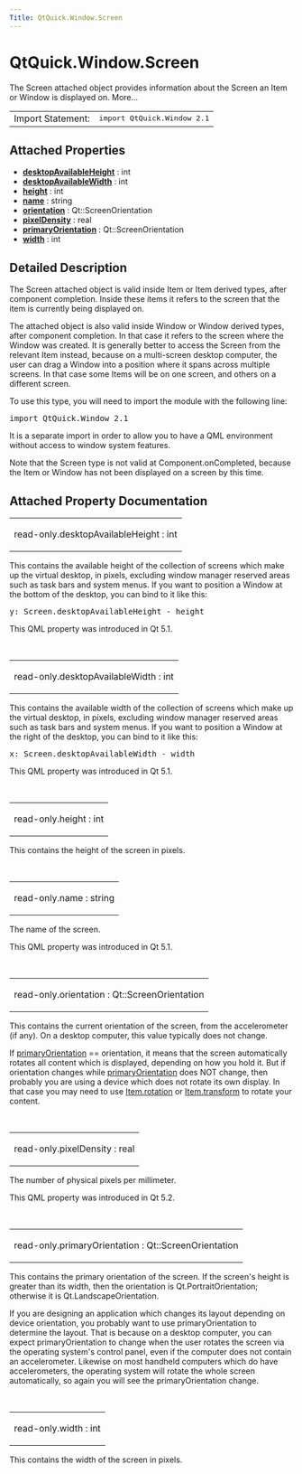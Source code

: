 ```yaml
---
Title: QtQuick.Window.Screen
---
```


# QtQuick.Window.Screen

<span class="subtitle"></span>
<!-- $$$Screen-brief -->
<p>The Screen attached object provides information about the Screen an Item or Window is displayed on. More...</p>
<!-- @@@Screen -->
<table class="alignedsummary">
<tr><td class="memItemLeft rightAlign topAlign"> Import Statement:</td><td class="memItemRight bottomAlign"> </b><tt>import QtQuick.Window 2.1</tt></td></tr></table><ul>
</ul>
<h2>Attached Properties</h2>
<ul>
<li class="fn"><b><b><a href="#desktopAvailableHeight-prop">desktopAvailableHeight</a></b></b> : int</li>
<li class="fn"><b><b><a href="#desktopAvailableWidth-prop">desktopAvailableWidth</a></b></b> : int</li>
<li class="fn"><b><b><a href="#height-prop">height</a></b></b> : int</li>
<li class="fn"><b><b><a href="#name-prop">name</a></b></b> : string</li>
<li class="fn"><b><b><a href="#orientation-prop">orientation</a></b></b> : Qt::ScreenOrientation</li>
<li class="fn"><b><b><a href="#pixelDensity-prop">pixelDensity</a></b></b> : real</li>
<li class="fn"><b><b><a href="#primaryOrientation-prop">primaryOrientation</a></b></b> : Qt::ScreenOrientation</li>
<li class="fn"><b><b><a href="#width-prop">width</a></b></b> : int</li>
</ul>
<!-- $$$Screen-description -->
<h2>Detailed Description</h2>
<p>The Screen attached object is valid inside Item or Item derived types, after component completion. Inside these items it refers to the screen that the item is currently being displayed on.</p>
<p>The attached object is also valid inside Window or Window derived types, after component completion. In that case it refers to the screen where the Window was created. It is generally better to access the Screen from the relevant Item instead, because on a multi-screen desktop computer, the user can drag a Window into a position where it spans across multiple screens. In that case some Items will be on one screen, and others on a different screen.</p>
<p>To use this type, you will need to import the module with the following line:</p>
<pre class="cpp">import <span class="type">QtQuick</span><span class="operator">.</span>Window <span class="number">2.1</span></pre>
<p>It is a separate import in order to allow you to have a QML environment without access to window system features.</p>
<p>Note that the Screen type is not valid at Component.onCompleted, because the Item or Window has not been displayed on a screen by this time.</p>
<!-- @@@Screen -->
<h2>Attached Property Documentation</h2>
<!-- $$$desktopAvailableHeight -->
<table class="qmlname"><tr valign="top"><td class="tblQmlPropNode"><p><span class="qmlreadonly">read-only</span><span class="name">.desktopAvailableHeight</span> : <span class="type">int</span></p></td></tr></table><p>This contains the available height of the collection of screens which make up the virtual desktop, in pixels, excluding window manager reserved areas such as task bars and system menus. If you want to position a Window at the bottom of the desktop, you can bind to it like this:</p>
<pre class="cpp">y: Screen<span class="operator">.</span>desktopAvailableHeight <span class="operator">-</span> height</pre>
<p>This QML property was introduced in  Qt 5.1.</p>
<!-- @@@desktopAvailableHeight -->
<br/>
<!-- $$$desktopAvailableWidth -->
<table class="qmlname"><tr valign="top"><td class="tblQmlPropNode"><p><span class="qmlreadonly">read-only</span><span class="name">.desktopAvailableWidth</span> : <span class="type">int</span></p></td></tr></table><p>This contains the available width of the collection of screens which make up the virtual desktop, in pixels, excluding window manager reserved areas such as task bars and system menus. If you want to position a Window at the right of the desktop, you can bind to it like this:</p>
<pre class="cpp">x: Screen<span class="operator">.</span>desktopAvailableWidth <span class="operator">-</span> width</pre>
<p>This QML property was introduced in  Qt 5.1.</p>
<!-- @@@desktopAvailableWidth -->
<br/>
<!-- $$$height -->
<table class="qmlname"><tr valign="top"><td class="tblQmlPropNode"><p><span class="qmlreadonly">read-only</span><span class="name">.height</span> : <span class="type">int</span></p></td></tr></table><p>This contains the height of the screen in pixels.</p>
<!-- @@@height -->
<br/>
<!-- $$$name -->
<table class="qmlname"><tr valign="top"><td class="tblQmlPropNode"><p><span class="qmlreadonly">read-only</span><span class="name">.name</span> : <span class="type">string</span></p></td></tr></table><p>The name of the screen.</p>
<p>This QML property was introduced in  Qt 5.1.</p>
<!-- @@@name -->
<br/>
<!-- $$$orientation -->
<table class="qmlname"><tr valign="top"><td class="tblQmlPropNode"><p><span class="qmlreadonly">read-only</span><span class="name">.orientation</span> : <span class="type">Qt::ScreenOrientation</span></p></td></tr></table><p>This contains the current orientation of the screen, from the accelerometer (if any). On a desktop computer, this value typically does not change.</p>
<p>If <a href="#primaryOrientation-prop">primaryOrientation</a> == orientation, it means that the screen automatically rotates all content which is displayed, depending on how you hold it. But if orientation changes while <a href="#primaryOrientation-prop">primaryOrientation</a> does NOT change, then probably you are using a device which does not rotate its own display. In that case you may need to use <a href="QtQuick.Item.md#rotation-prop">Item.rotation</a> or <a href="QtQuick.Item.md#transform-prop">Item.transform</a> to rotate your content.</p>
<!-- @@@orientation -->
<br/>
<!-- $$$pixelDensity -->
<table class="qmlname"><tr valign="top"><td class="tblQmlPropNode"><p><span class="qmlreadonly">read-only</span><span class="name">.pixelDensity</span> : <span class="type">real</span></p></td></tr></table><p>The number of physical pixels per millimeter.</p>
<p>This QML property was introduced in  Qt 5.2.</p>
<!-- @@@pixelDensity -->
<br/>
<!-- $$$primaryOrientation -->
<table class="qmlname"><tr valign="top"><td class="tblQmlPropNode"><p><span class="qmlreadonly">read-only</span><span class="name">.primaryOrientation</span> : <span class="type">Qt::ScreenOrientation</span></p></td></tr></table><p>This contains the primary orientation of the screen. If the screen's height is greater than its width, then the orientation is Qt.PortraitOrientation; otherwise it is Qt.LandscapeOrientation.</p>
<p>If you are designing an application which changes its layout depending on device orientation, you probably want to use primaryOrientation to determine the layout. That is because on a desktop computer, you can expect primaryOrientation to change when the user rotates the screen via the operating system's control panel, even if the computer does not contain an accelerometer. Likewise on most handheld computers which do have accelerometers, the operating system will rotate the whole screen automatically, so again you will see the primaryOrientation change.</p>
<!-- @@@primaryOrientation -->
<br/>
<!-- $$$width -->
<table class="qmlname"><tr valign="top"><td class="tblQmlPropNode"><p><span class="qmlreadonly">read-only</span><span class="name">.width</span> : <span class="type">int</span></p></td></tr></table><p>This contains the width of the screen in pixels.</p>
<!-- @@@width -->
<br/>
